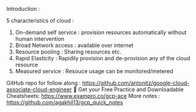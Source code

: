 Introduction :


5 characteristics of cloud :

1. On-demand self service : provision resources automatically without human intervention
2. Broad  Network access : available over internet
3. Resource pooling : Sharing resources etc.
4. Rapid Elasticity : Rapidily provision and de-provision any of the cloud resource
5. Measured service : Resouce usage can be monitored/metered



GitHub repo for follow along : https://github.com/antonitz/google-cloud-associate-cloud-engineer
🔗 Get your Free Practice and Downloadable Cheatsheets: https://www.exampro.co/gcp-ace
More notes : https://github.com/agakhil13/gcp_quick_notes

